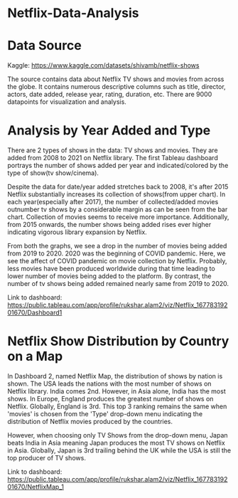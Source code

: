 # Netflix-Data-Analysis
# Data Source
Kaggle: https://www.kaggle.com/datasets/shivamb/netflix-shows

The source contains data about Netflix TV shows and movies from across the globe. It contains numerous descriptive columns such as title, director, actors, date added, release year, rating, duration, etc.
There are 9000 datapoints for visualization and analysis.

# Analysis by Year Added and Type

There are 2 types of shows in the data: TV shows and movies. They are added from 2008 to 2021 on Netflix library. The first Tableau dashboard portrays the number of shows added per year and indicated/colored by the type of show(tv show/cinema).

Despite the data for date/year added stretches back to 2008, it's after 2015 Netflix substantially increases its collection of shows(from upper chart). In each year(especially after 2017), the number of collected/added movies outnumber tv shows by a considerable margin as can be seen from the bar chart. Collection of movies seems to receive more importance. Additionally, from 2015 onwards, the number shows being added rises ever higher indicating vigorous library expansion by Netflix. 

From both the graphs, we see a drop in the number of movies being added from 2019 to 2020. 2020 was the beginning of COVID pandemic. Here, we see the affect of COVID pandemic on movie collection by Netflix. Probably, less movies have been produced worldwide during that time leading to lower number of movies being added to the platform. By contrast, the number of tv shows being added remained nearly same from 2019 to 2020. 

Link to dashboard: https://public.tableau.com/app/profile/rukshar.alam2/viz/Netflix_16778319201670/Dashboard1


# Netflix Show Distribution by Country on a Map

In Dashboard 2, named Netflix Map, the distribution of shows by nation is shown. The USA leads the nations with the most number of shows on Netflix library. India comes 2nd. However, in Asia alone, India has the most shows. In Europe, England produces the greatest number of shows on Netflix. Globally, England is 3rd. This top 3 ranking remains the same when 'movies' is chosen from the 'Type' drop-down menu indicating the distribution of Netflix movies produced by the countries.


However, when choosing only TV Shows from the drop-down menu, Japan beats India in Asia meaning Japan produces the most TV shows on Netflix in Asia. Globally, Japan is 3rd trailing behind the UK while the USA is still the top producer of TV shows.

Link to dashboard: https://public.tableau.com/app/profile/rukshar.alam2/viz/Netflix_16778319201670/NetflixMap_1